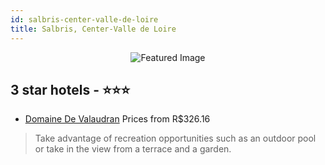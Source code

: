 ```yaml
---
id: salbris-center-valle-de-loire
title: Salbris, Center-Valle de Loire
---
```


<center><img src="https://i.travelapi.com/hotels/1000000/920000/912900/912878/7b3f2844_z.jpg" alt="Featured Image" /></center>


##  3 star hotels - ⭐️⭐️⭐️

-    [Domaine De Valaudran](https://us.hurb.com/hotels/salbris/domaine-de-valaudran-JNP-JP192389?cmp=18055) Prices from R$326.16
   > Take advantage of recreation opportunities such as an outdoor pool or take in the view from a terrace and a garden.
